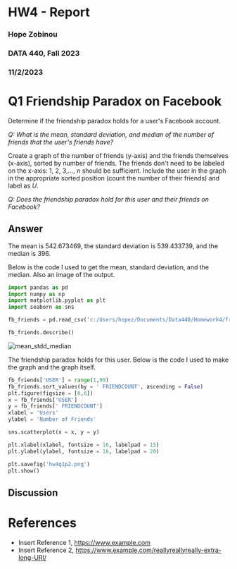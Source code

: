 # HW4 - Report
### Hope Zobinou
### DATA 440, Fall 2023
### 11/2/2023

# Q1 Friendship Paradox on Facebook
Determine if the friendship paradox holds for a user's Facebook account.

*Q: What is the mean, standard deviation, and median of the number of friends that the user's friends have?*  

Create a graph of the number of friends (y-axis) and the friends themselves (x-axis), sorted by number of friends. The friends don't need to be labeled
on the x-axis: 1, 2, 3,..., n should be sufficient. Include the user in the graph in the appropriate sorted position (count the number of their friends) and label as *U*.

*Q: Does the friendship paradox hold for this user and their friends on Facebook?*


## Answer
The mean is 542.673469, the standard deviation is 539.433739, and the median is 396.

Below is the code I used to get the mean, standard deviation, and the median. Also an image of the output.

```python
import pandas as pd
import numpy as np      
import matplotlib.pyplot as plt 
import seaborn as sns

fb_friends = pd.read_csv('c:/Users/hopez/Documents/Data440/Homework4/friend_count.csv')

fb_friends.describe()
```

![mean_stdd_median](https://github.com/HopeZobinou/data440/assets/81893993/c67539a5-e606-46ee-937a-8f2b8caf7c4e)

The friendship paradox holds for this user.
Below is the code I used to make the graph and the graph itself.

```python
fb_friends['USER'] = range(1,99)
fb_friends.sort_values(by = ' FRIENDCOUNT', ascending = False)
plt.figure(figsize = [8,6])
x = fb_friends['USER']
y = fb_friends[' FRIENDCOUNT']
xlabel = 'Users'
ylabel = 'Number of Friends'

sns.scatterplot(x = x, y = y)

plt.xlabel(xlabel, fontsize = 16, labelpad = 15)
plt.ylabel(ylabel, fontsize = 16, labelpad = 20)

plt.savefig('hw4q1p2.png')
plt.show()
```




## Discussion

# References

* Insert Reference 1, <https://www.example.com>
* Insert Reference 2, <https://www.example.com/reallyreallyreally-extra-long-URI/>
